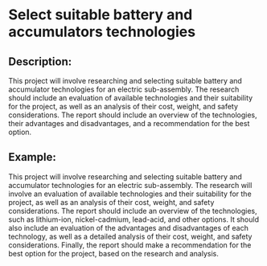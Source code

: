 # Select suitable battery and accumulators technologies

## Description:
This project will involve researching and selecting suitable battery and accumulator technologies for an electric sub-assembly. The research should include an evaluation of available technologies and their suitability for the project, as well as an analysis of their cost, weight, and safety considerations. The report should include an overview of the technologies, their advantages and disadvantages, and a recommendation for the best option.

## Example:
This project will involve researching and selecting suitable battery and accumulator technologies for an electric sub-assembly. The research will involve an evaluation of available technologies and their suitability for the project, as well as an analysis of their cost, weight, and safety considerations. The report should include an overview of the technologies, such as lithium-ion, nickel-cadmium, lead-acid, and other options. It should also include an evaluation of the advantages and disadvantages of each technology, as well as a detailed analysis of their cost, weight, and safety considerations. Finally, the report should make a recommendation for the best option for the project, based on the research and analysis.
